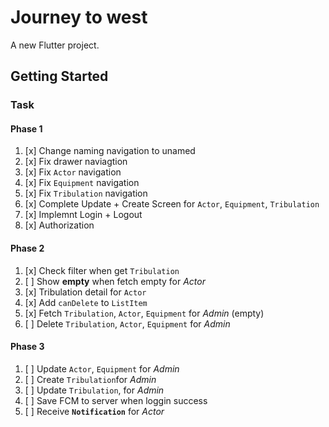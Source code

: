 # Journey to west

A new Flutter project.

## Getting Started

### Task

#### Phase 1

1. [x] Change naming navigation to unamed
2. [x] Fix drawer naviagtion
3. [x] Fix `Actor` navigation
4. [x] Fix `Equipment` navigation
5. [x] Fix `Tribulation` navigation
6. [x] Complete Update + Create Screen for `Actor`, `Equipment`, `Tribulation`
7. [x] Implemnt Login + Logout
8. [x] Authorization 

#### Phase 2

1. [x] Check filter when get `Tribulation`
2. [ ] Show **empty** when fetch empty for *Actor*
3. [x] Tribulation detail for `Actor`
4. [x] Add `canDelete`  to `ListItem`
5. [x] Fetch `Tribulation`, `Actor`, `Equipment` for *Admin* (empty)
6. [ ] Delete `Tribulation`, `Actor`, `Equipment` for *Admin* 

#### Phase 3

1. [ ] Update `Actor`, `Equipment` for *Admin* 
2. [ ] Create `Tribulation`for *Admin*
3. [ ] Update `Tribulation`, for *Admin* 
4. [ ] Save FCM to server when loggin success
5. [ ] Receive **`Notification`** for *Actor*
